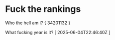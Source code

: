 # Fuck the rankings

Who the hell am I?
{ 34201132 }

What fucking year is it?
[ 2025-06-04T22:46:40Z ]
